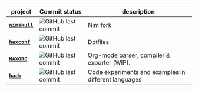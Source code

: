 

| project                                                   | Commit status                                                                         | description                                              |
| --------------------------------------------------------- | ------------------------------------------------------------------------------------- | -------------------------------------------------------- |
| [**`nimskull`**](https://github.com/nim-works/nimskull)   | ![GitHub last commit](https://img.shields.io/github/last-commit/nim-works/nimskull)   | Nim fork |
| [**`haxconf`**](https://github.com/haxscramper/haxconf)   | ![GitHub last commit](https://img.shields.io/github/last-commit/haxscramper/haxorg)   | Dotfiles |
| [**`HAXORG`**](https://github.com/haxscramper/haxorg)     | ![GitHub last commit](https://img.shields.io/github/last-commit/haxscramper/haxorg)   | Org-mode parser, compiler & exporter (WIP).                    |
| [**`hack`**](https://github.com/haxscramper/hack)         | ![GitHub last commit](https://img.shields.io/github/last-commit/haxscramper/hack)     | Code experiments and examples in different languages     |
